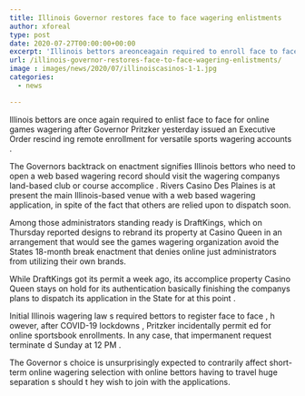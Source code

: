 ```yaml
---
title: Illinois Governor restores face to face wagering enlistments
author: xforeal 
type: post
date: 2020-07-27T00:00:00+00:00
excerpt: 'Illinois bettors areonceagain required to enroll face to face for online games wagering afterGovernor Pritzkeryesterdayissued an Executive Orderrescindingremote enlistment for mobilesports wagering accounts '
url: /illinois-governor-restores-face-to-face-wagering-enlistments/
image : images/news/2020/07/illinoiscasinos-1-1.jpg
categories:
  - news

---
```

<span data-contrast="auto">Illinois bettors are </span><span data-contrast="auto">once </span><span data-contrast="auto">again required to enlist face to face for online games wagering after </span><span data-contrast="auto">Governor Pritzker </span><span data-contrast="auto">yesterday </span><span data-contrast="auto">issued an Executive Order </span>**<span data-contrast="auto" />**<span data-contrast="auto">rescind </span><span data-contrast="auto">ing </span><span data-contrast="auto">remote enrollment for versatile </span><span data-contrast="auto" /><span data-contrast="auto">sports wagering accounts </span><span data-contrast="auto">. </span><span data-contrast="auto" /><span data-ccp-props='{"134233117":true,"134233118":true,"335551550":6,"335551620":6,"335559739":375}' />

<span data-contrast="auto">The Governors backtrack on enactment signifies </span><span data-contrast="none">Illinois bettors who need to open a web based wagering record should visit the wagering companys land-based club or course accomplice </span><span data-contrast="none">. </span><span data-contrast="auto" /><span data-contrast="auto">Rivers Casino Des Plaines is at present the main </span><span data-contrast="auto">Illinois-based </span><span data-contrast="auto">venue with a web based wagering application, in spite of the fact that others are relied upon to dispatch soon. </span><span data-contrast="auto" /><span data-ccp-props='{"134233117":true,"134233118":true,"335551550":6,"335551620":6,"335559739":375}' />

<span data-contrast="auto">Among those administrators standing ready is DraftKings, which on Thursday reported designs to rebrand </span><span data-contrast="auto">its property at Casino Queen in an arrangement that would see the games wagering organization avoid the States 18-month break enactment that denies online just administrators from utilizing their own brands. </span><span data-ccp-props='{"134233117":true,"134233118":true,"335551550":6,"335551620":6,"335559739":375}' />

<span data-contrast="auto">While DraftKings got its permit a week ago, its accomplice property Casino Queen stays on hold for its authentication basically finishing the companys plans to dispatch its application in the State </span><span data-contrast="auto">for at this point </span><span data-contrast="auto">. </span><span data-contrast="auto" /><span data-ccp-props='{"335551550":6,"335551620":6,"335559739":375}' />

<span data-contrast="none">Initial Illinois wagering law </span><span data-contrast="none">s </span><span data-contrast="none">required bettors </span><span data-contrast="none">to </span><span data-contrast="none">register face to face </span><span data-contrast="none">, h </span><span data-contrast="none">owever, after </span><span data-contrast="none">COVID-19 lockdowns </span><span data-contrast="none">, Pritzker incidentally permit </span><span data-contrast="none">ed </span><span data-contrast="none">for online sportsbook enrollments. In any case, that impermanent request terminate </span><span data-contrast="none">d </span><span data-contrast="none" /><span data-contrast="none">Sunday at 12 PM </span><span data-contrast="none">. </span><span data-ccp-props='{"335551550":6,"335551620":6,"335559739":375}' />

<span data-contrast="none">The Governor </span><span data-contrast="none" /><span data-contrast="none">s choice is </span><span data-contrast="none">unsurprisingly </span><span data-contrast="none">expected to contrarily affect </span><span data-contrast="none">short-term </span><span data-contrast="none">online wagering selection </span><span data-contrast="none">with </span><span data-contrast="none">online bettors </span><span data-contrast="none">having to </span><span data-contrast="none">travel huge separation </span><span data-contrast="none">s </span><span data-contrast="none" /><span data-contrast="none">should t </span><span data-contrast="none">hey wish to join with the applications. </span><span data-ccp-props='{"335551550":6,"335551620":6,"335559739":375}' />